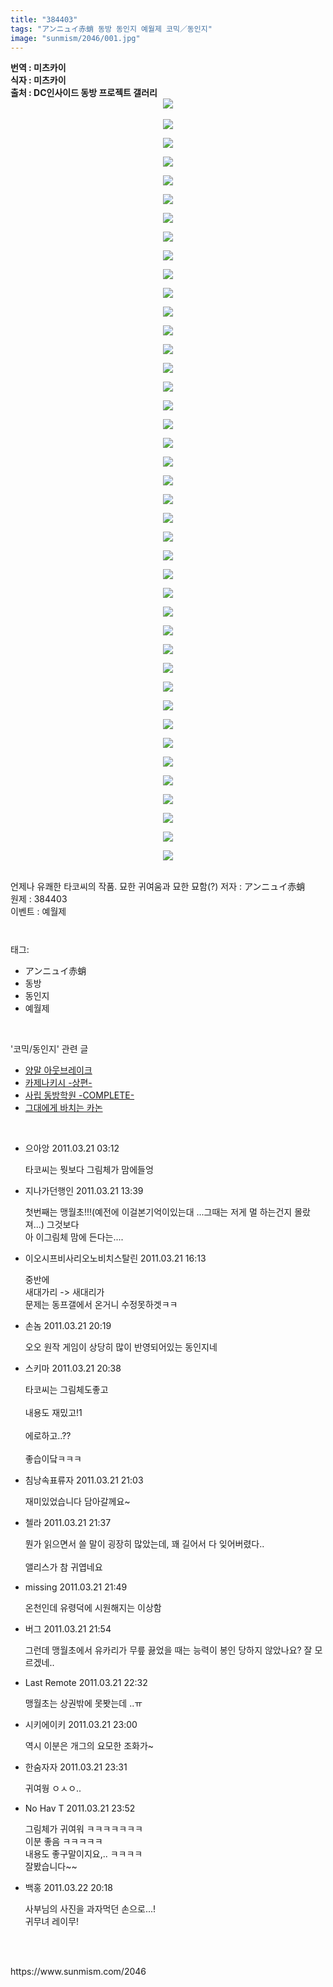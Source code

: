 ```yaml
---
title: "384403"
tags: "アンニュイ赤蛸 동방 동인지 예월제 코믹／동인지"
image: "sunmism/2046/001.jpg"
---
```

<div class="article">
<div class="jb-article"><b>번역 : 미츠카이 <br/>
식자 : 미츠카이<br/>
출처 : DC인사이드 동방 프로젝트 갤러리
<div class="imageblock center" style="text-align: center; clear: both;"><img src="{{ site.nasurl }}/sunmism/2046/001.jpg"/></div></b>
<p style="margin-top: 0px; margin-right: 0px; margin-bottom: 0px; margin-left: 0px; font-weight: bold; "></p>
<p style="margin-top: 0px; margin-right: 0px; margin-bottom: 0px; margin-left: 0px; font-weight: bold; "><br/>
</p>
<p style="margin-top: 0px; margin-right: 0px; margin-bottom: 0px; margin-left: 0px; font-weight: bold; "></p><div class="imageblock center" style="text-align: center; clear: both;"><img src="{{ site.nasurl }}/sunmism/2046/002.jpg"/></div><p></p>
<p style="margin-top: 0px; margin-right: 0px; margin-bottom: 0px; margin-left: 0px; font-weight: bold; "></p><div class="imageblock center" style="text-align: center; clear: both;"><img src="{{ site.nasurl }}/sunmism/2046/003.jpg"/></div><p></p>
<p style="margin-top: 0px; margin-right: 0px; margin-bottom: 0px; margin-left: 0px; font-weight: bold; "></p><div class="imageblock center" style="text-align: center; clear: both;"><img src="{{ site.nasurl }}/sunmism/2046/004.jpg"/></div><p></p>
<p style="margin-top: 0px; margin-right: 0px; margin-bottom: 0px; margin-left: 0px; font-weight: bold; "></p><div class="imageblock center" style="text-align: center; clear: both;"><img src="{{ site.nasurl }}/sunmism/2046/005.jpg"/></div><p></p>
<p style="margin-top: 0px; margin-right: 0px; margin-bottom: 0px; margin-left: 0px; font-weight: bold; "></p><div class="imageblock center" style="text-align: center; clear: both;"><img src="{{ site.nasurl }}/sunmism/2046/006.jpg"/></div><p></p>
<p style="margin-top: 0px; margin-right: 0px; margin-bottom: 0px; margin-left: 0px; font-weight: bold; "></p><div class="imageblock center" style="text-align: center; clear: both;"><img src="{{ site.nasurl }}/sunmism/2046/007.jpg"/></div><p></p>
<p style="margin-top: 0px; margin-right: 0px; margin-bottom: 0px; margin-left: 0px; font-weight: bold; "></p><div class="imageblock center" style="text-align: center; clear: both;"><img src="{{ site.nasurl }}/sunmism/2046/008.jpg"/></div><p></p>
<p style="margin-top: 0px; margin-right: 0px; margin-bottom: 0px; margin-left: 0px; font-weight: bold; "></p><div class="imageblock center" style="text-align: center; clear: both;"><img src="{{ site.nasurl }}/sunmism/2046/009.jpg"/></div><p></p>
<p style="margin-top: 0px; margin-right: 0px; margin-bottom: 0px; margin-left: 0px; font-weight: bold; "></p><div class="imageblock center" style="text-align: center; clear: both;"><img src="{{ site.nasurl }}/sunmism/2046/010.jpg"/></div><p></p>
<p style="margin-top: 0px; margin-right: 0px; margin-bottom: 0px; margin-left: 0px; font-weight: bold; "></p><div class="imageblock center" style="text-align: center; clear: both;"><img src="{{ site.nasurl }}/sunmism/2046/011.jpg"/></div><p></p>
<p style="margin-top: 0px; margin-right: 0px; margin-bottom: 0px; margin-left: 0px; font-weight: bold; "></p><div class="imageblock center" style="text-align: center; clear: both;"><img src="{{ site.nasurl }}/sunmism/2046/012.jpg"/></div><p></p>
<p style="margin-top: 0px; margin-right: 0px; margin-bottom: 0px; margin-left: 0px; font-weight: bold; "></p><div class="imageblock center" style="text-align: center; clear: both;"><img src="{{ site.nasurl }}/sunmism/2046/013.jpg"/></div><p></p>
<p style="margin-top: 0px; margin-right: 0px; margin-bottom: 0px; margin-left: 0px; font-weight: bold; "></p><div class="imageblock center" style="text-align: center; clear: both;"><img src="{{ site.nasurl }}/sunmism/2046/014.jpg"/></div><p></p>
<p style="margin-top: 0px; margin-right: 0px; margin-bottom: 0px; margin-left: 0px; font-weight: bold; "></p><div class="imageblock center" style="text-align: center; clear: both;"><img src="{{ site.nasurl }}/sunmism/2046/015.jpg"/></div><p></p>
<p style="margin-top: 0px; margin-right: 0px; margin-bottom: 0px; margin-left: 0px; font-weight: bold; "></p><div class="imageblock center" style="text-align: center; clear: both;"><img src="{{ site.nasurl }}/sunmism/2046/016.jpg"/></div><p></p>
<p style="margin-top: 0px; margin-right: 0px; margin-bottom: 0px; margin-left: 0px; font-weight: bold; "></p><div class="imageblock center" style="text-align: center; clear: both;"><img src="{{ site.nasurl }}/sunmism/2046/017.jpg"/></div><p></p>
<p style="margin-top: 0px; margin-right: 0px; margin-bottom: 0px; margin-left: 0px; font-weight: bold; "></p><div class="imageblock center" style="text-align: center; clear: both;"><img src="{{ site.nasurl }}/sunmism/2046/018.jpg"/></div><p></p>
<p style="margin-top: 0px; margin-right: 0px; margin-bottom: 0px; margin-left: 0px; font-weight: bold; "></p><div class="imageblock center" style="text-align: center; clear: both;"><img src="{{ site.nasurl }}/sunmism/2046/019.jpg"/></div><p></p>
<p style="margin-top: 0px; margin-right: 0px; margin-bottom: 0px; margin-left: 0px; font-weight: bold; "></p><div class="imageblock center" style="text-align: center; clear: both;"><img src="{{ site.nasurl }}/sunmism/2046/020.jpg"/></div><p></p>
<p style="margin-top: 0px; margin-right: 0px; margin-bottom: 0px; margin-left: 0px; font-weight: bold; "></p><div class="imageblock center" style="text-align: center; clear: both;"><img src="{{ site.nasurl }}/sunmism/2046/021.jpg"/></div><p></p>
<p style="margin-top: 0px; margin-right: 0px; margin-bottom: 0px; margin-left: 0px; font-weight: bold; "></p><div class="imageblock center" style="text-align: center; clear: both;"><img src="{{ site.nasurl }}/sunmism/2046/022.jpg"/></div><p></p>
<p style="margin-top: 0px; margin-right: 0px; margin-bottom: 0px; margin-left: 0px; font-weight: bold; "></p><div class="imageblock center" style="text-align: center; clear: both;"><img src="{{ site.nasurl }}/sunmism/2046/023.jpg"/></div><p></p>
<p style="margin-top: 0px; margin-right: 0px; margin-bottom: 0px; margin-left: 0px; font-weight: bold; "></p><div class="imageblock center" style="text-align: center; clear: both;"><img src="{{ site.nasurl }}/sunmism/2046/024.jpg"/></div><p></p>
<p style="margin-top: 0px; margin-right: 0px; margin-bottom: 0px; margin-left: 0px; font-weight: bold; "></p><div class="imageblock center" style="text-align: center; clear: both;"><img src="{{ site.nasurl }}/sunmism/2046/025.jpg"/></div><p></p>
<p style="margin-top: 0px; margin-right: 0px; margin-bottom: 0px; margin-left: 0px; font-weight: bold; "></p><div class="imageblock center" style="text-align: center; clear: both;"><img src="{{ site.nasurl }}/sunmism/2046/026.jpg"/></div><p></p>
<p style="margin-top: 0px; margin-right: 0px; margin-bottom: 0px; margin-left: 0px; font-weight: bold; "></p><div class="imageblock center" style="text-align: center; clear: both;"><img src="{{ site.nasurl }}/sunmism/2046/027.jpg"/></div><p></p>
<p style="margin-top: 0px; margin-right: 0px; margin-bottom: 0px; margin-left: 0px; font-weight: bold; "></p><div class="imageblock center" style="text-align: center; clear: both;"><img src="{{ site.nasurl }}/sunmism/2046/028.jpg"/></div><p></p>
<p style="margin-top: 0px; margin-right: 0px; margin-bottom: 0px; margin-left: 0px; font-weight: bold; "></p><div class="imageblock center" style="text-align: center; clear: both;"><img src="{{ site.nasurl }}/sunmism/2046/029.jpg"/></div><p></p>
<p style="margin-top: 0px; margin-right: 0px; margin-bottom: 0px; margin-left: 0px; font-weight: bold; "></p><div class="imageblock center" style="text-align: center; clear: both;"><img src="{{ site.nasurl }}/sunmism/2046/030.jpg"/></div><p></p>
<p style="margin-top: 0px; margin-right: 0px; margin-bottom: 0px; margin-left: 0px; font-weight: bold; "></p><div class="imageblock center" style="text-align: center; clear: both;"><img src="{{ site.nasurl }}/sunmism/2046/031.jpg"/></div><p></p>
<p style="margin-top: 0px; margin-right: 0px; margin-bottom: 0px; margin-left: 0px; font-weight: bold; "></p><div class="imageblock center" style="text-align: center; clear: both;"><img src="{{ site.nasurl }}/sunmism/2046/032.jpg"/></div><p></p>
<p style="margin-top: 0px; margin-right: 0px; margin-bottom: 0px; margin-left: 0px; font-weight: bold; "></p><div class="imageblock center" style="text-align: center; clear: both;"><img src="{{ site.nasurl }}/sunmism/2046/033.jpg"/></div><p></p>
<p style="margin-top: 0px; margin-right: 0px; margin-bottom: 0px; margin-left: 0px; font-weight: bold; "></p><div class="imageblock center" style="text-align: center; clear: both;"><img src="{{ site.nasurl }}/sunmism/2046/034.jpg"/></div><p></p>
<p style="margin-top: 0px; margin-right: 0px; margin-bottom: 0px; margin-left: 0px; font-weight: bold; "></p><div class="imageblock center" style="text-align: center; clear: both;"><img src="{{ site.nasurl }}/sunmism/2046/035.jpg"/></div><p></p>
<p style="margin-top: 0px; margin-right: 0px; margin-bottom: 0px; margin-left: 0px; font-weight: bold; "></p><div class="imageblock center" style="text-align: center; clear: both;"><img src="{{ site.nasurl }}/sunmism/2046/036.jpg"/></div><p></p>
<p style="margin-top: 0px; margin-right: 0px; margin-bottom: 0px; margin-left: 0px; font-weight: bold; "></p><div class="imageblock center" style="text-align: center; clear: both;"><img src="{{ site.nasurl }}/sunmism/2046/037.jpg"/></div><p></p>
<p style="margin-top: 0px; margin-right: 0px; margin-bottom: 0px; margin-left: 0px; font-weight: bold; "></p><div class="imageblock center" style="text-align: center; clear: both;"><img src="{{ site.nasurl }}/sunmism/2046/038.jpg"/></div><p></p>
<p style="margin-top: 0px; margin-right: 0px; margin-bottom: 0px; margin-left: 0px; font-weight: bold; "></p><div class="imageblock center" style="text-align: center; clear: both;"><img src="{{ site.nasurl }}/sunmism/2046/039.jpg"/></div><p></p>
<p style="margin-top: 0px; margin-right: 0px; margin-bottom: 0px; margin-left: 0px; font-weight: bold; "></p><div class="imageblock center" style="text-align: center; clear: both;"><img src="{{ site.nasurl }}/sunmism/2046/040.jpg"/></div><p></p>
<p style="margin-top: 0px; margin-right: 0px; margin-bottom: 0px; margin-left: 0px; font-weight: bold; "></p><div class="imageblock center" style="text-align: center; clear: both;"><img src="{{ site.nasurl }}/sunmism/2046/041.jpg"/></div><p></p>
<br/>
언제나 유쾌한 타코씨의 작품. 묘한 귀여움과 묘한 묘함(?)
저자 : アンニュイ赤蛸<br/>
원제 : 384403<br/>
이벤트 : 예월제<div style="text-align:center;margin:10px 0 10px 0;clear:both"><div style="display:inline;text-align:center;">
</div><div style="display:inline;text-align:center;">
</div></div></div></div><br/>
<div class="tagTrail">
<p>태그: </p>
<ul>
<li>アンニュイ赤蛸</li>
<li>동방</li>
<li>동인지</li>
<li>예월제</li>
</ul>
</div><br/>
<div class="another">
<p>'코믹/동인지' 관련 글</p>
<ul>
<li><a href="/2011-03-21-sunmism_2049">양말 아웃브레이크</a></li>
<li><a href="/2011-03-21-sunmism_2047">카제나키시 -상편-</a></li>
<li><a href="/2011-03-21-sunmism_2045">사립 동방학원 -COMPLETE-</a></li>
<li><a href="/2011-03-21-sunmism_2044">그대에게 바치는 카논</a></li>
</ul>
</div><br/>
<div class="jb-discuss-list jb-discuss-list-comment">
<ul class="jb-discuss-list-level-1">
<li class="rp_general" id="comment5769023">
<div class="jb-discuss jb-discuss-comment">
<div class="jb-discuss-information jb-discuss-information-comment">
<span class="jb-discuss-information-name">으아앙</span>
<span class="jb-discuss-information-date">2011.03.21 03:12 </span>
</div>
<p class="jb-discuss-content jb-discuss-content-comment">타코씨는 뭣보다 그림체가 맘에들엉</p>
</div>
</li>
<li class="rp_general" id="comment5771853">
<div class="jb-discuss jb-discuss-comment">
<div class="jb-discuss-information jb-discuss-information-comment">
<span class="jb-discuss-information-name">지나가던행인</span>
<span class="jb-discuss-information-date">2011.03.21 13:39 </span>
</div>
<p class="jb-discuss-content jb-discuss-content-comment">첫번째는 맹월초!!!(예전에 이걸본기억이있는대 ...그때는 저게 멀 하는건지 몰랐져...) 그것보다<br/>
아 이그림체 맘에 든다는....</p>
</div>
</li>
<li class="rp_general" id="comment5772492">
<div class="jb-discuss jb-discuss-comment">
<div class="jb-discuss-information jb-discuss-information-comment">
<span class="jb-discuss-information-name">이오시프비사리오노비치스탈린</span>
<span class="jb-discuss-information-date">2011.03.21 16:13 </span>
</div>
<p class="jb-discuss-content jb-discuss-content-comment">중반에<br/>
새대가리 -&gt; 새대리가<br/>
문제는 동프갤에서 온거니 수정못하겟ㅋㅋ</p>
</div>
</li>
<li class="rp_general" id="comment5773384">
<div class="jb-discuss jb-discuss-comment">
<div class="jb-discuss-information jb-discuss-information-comment">
<span class="jb-discuss-information-name">손놈</span>
<span class="jb-discuss-information-date">2011.03.21 20:19 </span>
</div>
<p class="jb-discuss-content jb-discuss-content-comment">오오 원작 게임이 상당히 많이 반영되어있는 동인지네</p>
</div>
</li>
<li class="rp_general" id="comment5773451">
<div class="jb-discuss jb-discuss-comment">
<div class="jb-discuss-information jb-discuss-information-comment">
<span class="jb-discuss-information-name">스키마</span>
<span class="jb-discuss-information-date">2011.03.21 20:38 </span>
</div>
<p class="jb-discuss-content jb-discuss-content-comment">타코씨는 그림체도좋고<br/>
<br/>
내용도 재밌고!1<br/>
<br/>
에로하고..??<br/>
<br/>
좋습이닼ㅋㅋㅋ</p>
</div>
</li>
<li class="rp_general" id="comment5773540">
<div class="jb-discuss jb-discuss-comment">
<div class="jb-discuss-information jb-discuss-information-comment">
<span class="jb-discuss-information-name">침낭속표류자</span>
<span class="jb-discuss-information-date">2011.03.21 21:03 </span>
</div>
<p class="jb-discuss-content jb-discuss-content-comment">재미있었습니다 담아갈께요~</p>
</div>
</li>
<li class="rp_general" id="comment5773653">
<div class="jb-discuss jb-discuss-comment">
<div class="jb-discuss-information jb-discuss-information-comment">
<span class="jb-discuss-information-name">첼라</span>
<span class="jb-discuss-information-date">2011.03.21 21:37 </span>
</div>
<p class="jb-discuss-content jb-discuss-content-comment">뭔가 읽으면서 쓸 말이 굉장히 많았는데, 꽤 길어서 다 잊어버렸다..<br/>
<br/>
앨리스가 참 귀엽네요</p>
</div>
</li>
<li class="rp_general" id="comment5773699">
<div class="jb-discuss jb-discuss-comment">
<div class="jb-discuss-information jb-discuss-information-comment">
<span class="jb-discuss-information-name">missing</span>
<span class="jb-discuss-information-date">2011.03.21 21:49 </span>
</div>
<p class="jb-discuss-content jb-discuss-content-comment">온천인데 유령덕에 시원해지는 이상함</p>
</div>
</li>
<li class="rp_general" id="comment5773720">
<div class="jb-discuss jb-discuss-comment">
<div class="jb-discuss-information jb-discuss-information-comment">
<span class="jb-discuss-information-name">버그</span>
<span class="jb-discuss-information-date">2011.03.21 21:54 </span>
</div>
<p class="jb-discuss-content jb-discuss-content-comment">그런데 맹월초에서 유카리가 무릎 끓었을 때는 능력이 봉인 당하지 않았나요? 잘 모르겠네..</p>
</div>
</li>
<li class="rp_general" id="comment5773893">
<div class="jb-discuss jb-discuss-comment">
<div class="jb-discuss-information jb-discuss-information-comment">
<span class="jb-discuss-information-name">Last Remote</span>
<span class="jb-discuss-information-date">2011.03.21 22:32 </span>
</div>
<p class="jb-discuss-content jb-discuss-content-comment">맹월초는 상권밖에 못봣는데 ..ㅠ</p>
</div>
</li>
<li class="rp_general" id="comment5774002">
<div class="jb-discuss jb-discuss-comment">
<div class="jb-discuss-information jb-discuss-information-comment">
<span class="jb-discuss-information-name">시키에이키</span>
<span class="jb-discuss-information-date">2011.03.21 23:00 </span>
</div>
<p class="jb-discuss-content jb-discuss-content-comment">역시 이분은 개그의 요모한 조화가~</p>
</div>
</li>
<li class="rp_general" id="comment5774196">
<div class="jb-discuss jb-discuss-comment">
<div class="jb-discuss-information jb-discuss-information-comment">
<span class="jb-discuss-information-name">한숨자자</span>
<span class="jb-discuss-information-date">2011.03.21 23:31 </span>
</div>
<p class="jb-discuss-content jb-discuss-content-comment">귀여웡 ㅇㅅㅇ..</p>
</div>
</li>
<li class="rp_general" id="comment5774296">
<div class="jb-discuss jb-discuss-comment">
<div class="jb-discuss-information jb-discuss-information-comment">
<span class="jb-discuss-information-name">No Hav T</span>
<span class="jb-discuss-information-date">2011.03.21 23:52 </span>
</div>
<p class="jb-discuss-content jb-discuss-content-comment">그림체가 귀여워 ㅋㅋㅋㅋㅋㅋㅋ<br/>
이분 좋음 ㅋㅋㅋㅋㅋ<br/>
내용도 좋구말이지요,.. ㅋㅋㅋㅋ<br/>
잘봤습니다~~</p>
</div>
</li>
<li class="rp_general" id="comment5778405">
<div class="jb-discuss jb-discuss-comment">
<div class="jb-discuss-information jb-discuss-information-comment">
<span class="jb-discuss-information-name">백홍</span>
<span class="jb-discuss-information-date">2011.03.22 20:18 </span>
</div>
<p class="jb-discuss-content jb-discuss-content-comment">사부님의 사진을 과자먹던 손으로...!<br/>
귀무녀 레이무!</p>
</div>
</li>
</ul>
</div><br/>

<br/>
<p id="refer">https://www.sunmism.com/2046</p>
<br/>
